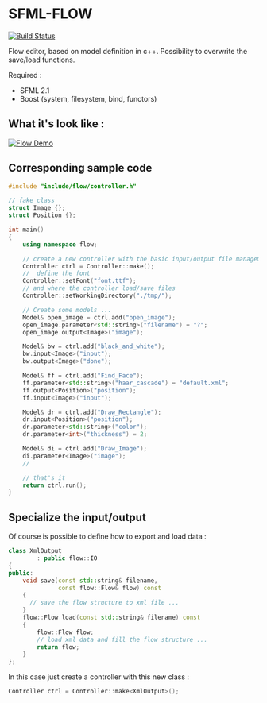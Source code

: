 SFML-FLOW
=========

[![Build Status](https://travis-ci.org/bechu/sfml-flow.png?branch=master)](https://travis-ci.org/bechu/sfml-flow)

Flow editor, based on model definition in c++.
Possibility to overwrite the save/load functions.

Required :
 - SFML 2.1
 - Boost (system, filesystem, bind, functors)

## What it's look like :

[![Flow Demo](http://img.youtube.com/vi/-0VJ6-2Nrpw/0.jpg)](http://www.youtube.com/watch?v=-0VJ6-2Nrpw)

## Corresponding sample code

```c++
#include "include/flow/controller.h"

// fake class
struct Image {};
struct Position {};

int main()
{
    using namespace flow;

    // create a new controller with the basic input/output file management
    Controller ctrl = Controller::make();
    //  define the font
    Controller::setFont("font.ttf");
    // and where the controller load/save files
    Controller::setWorkingDirectory("./tmp/");

    // Create some models ...
    Model& open_image = ctrl.add("open_image");
    open_image.parameter<std::string>("filename") = "?";
    open_image.output<Image>("image");

    Model& bw = ctrl.add("black_and_white");
    bw.input<Image>("input");
    bw.output<Image>("done");

    Model& ff = ctrl.add("Find_Face");
    ff.parameter<std::string>("haar_cascade") = "default.xml";
    ff.output<Position>("position");
    ff.input<Image>("input");

    Model& dr = ctrl.add("Draw_Rectangle");
    dr.input<Position>("position");
    dr.parameter<std::string>("color");
    dr.parameter<int>("thickness") = 2;

    Model& di = ctrl.add("Draw_Image");
    di.parameter<Image>("image");
    //

    // that's it
    return ctrl.run();
}

```

## Specialize the input/output

Of course is possible to define how to export and load data :

```c++
class XmlOutput
        : public flow::IO
{
public:
    void save(const std::string& filename,
              const flow::Flow& flow) const
    {
      // save the flow structure to xml file ...
    }
    flow::Flow load(const std::string& filename) const
    {
        flow::Flow flow;
        // load xml data and fill the flow structure ...
        return flow;
    }
};
```

In this case just create a controller with this new class :

```c++
Controller ctrl = Controller::make<XmlOutput>();
```

